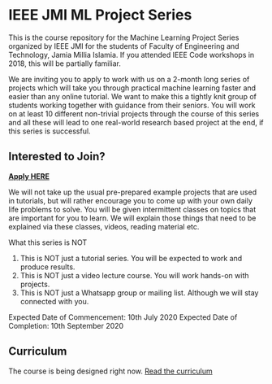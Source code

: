 # IEEE JMI ML Project Series

This is the course repository for the Machine Learning Project Series organized by IEEE JMI for the students of Faculty of Engineering and Technology, Jamia Millia Islamia. If you attended IEEE Code workshops in 2018, this will be partially familiar.

We are inviting you to apply to work with us on a 2-month long series of projects which will take you through practical machine learning faster and easier than any online tutorial. We want to make this a tightly knit group of students working together with guidance from their seniors. You will work on at least 10 different non-trivial projects through the course of this series and all these will lead to one real-world research based project at the end, if this series is successful.

## Interested to Join? 
**[Apply HERE](https://forms.gle/TcUD5iUmGieJUUzx5)**

We will not take up the usual pre-prepared example projects that are used in tutorials, but will rather encourage you to come up with your own daily life problems to solve. You will be given intermittent classes on topics that are important for you to learn. We will explain those things that need to be explained via these classes, videos, reading material etc.

What this series is NOT
1. This is NOT just a tutorial series. You will be expected to work and produce results.
2. This is NOT just a video lecture course. You will work hands-on with projects.
3. This is NOT just a Whatsapp group or mailing list. Although we will stay connected with you.

Expected Date of Commencement: 10th July 2020
Expected Date of Completion: 10th September 2020

## Curriculum
The course is being designed right now. [Read the curriculum](curriculim.md)